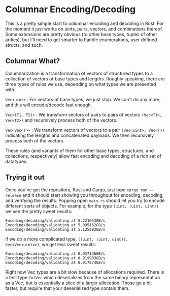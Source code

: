 # Columnar Encoding/Decoding #

This is a pretty simple start to columnar encoding and decoding in Rust. For the moment it just works on uints, pairs, vectors, and combinations thereof. Some extensions are pretty obvious (to other base types, tuples of other arities), but I'll need to get smarter to handle enumerations, user defined structs, and such.

## Columnar What? ##

Columnarization is a transformation of vectors of structured types to a collection of vectors of base types and lengths. Roughly speaking, there are three types of rules we use, depending on what types we are presented with:

`Vec<uint>` : For vectors of base types, we just stop. We can't do any more, and this will encode/decode fast enough.

`Vec<(T1, T2)>` : We transform vectors of pairs to pairs of vectors `(Vec<T1>, Vec<T2>)` and recursively process both of the vectors.

`Vec<Vec<T>>` : We transform vectors of vectors to a pair `(Vec<uint>, Vec<T>)` indicating the lengths and concatenated payloads. We then recursively process both of the vectors.

These rules (and variants of them for other base types, structures, and collections, respectively) allow fast encoding and decoding of a rich set of datatypes.

## Trying it out ##

Once you've got the repository, Rust and Cargo, just type `cargo run --release` and it should start showing you throughput for encoding, decoding, and verifying the results. Popping open `main.rs` should let you try to encode different sorts of objects. For example, for the type `(uint, (uint, uint))` we see the pretty sweet results:
```
Encoding/decoding/validating at 5.221653GB/s
Encoding/decoding/validating at 5.095162GB/s
Encoding/decoding/validating at 5.125992GB/s
```
If we do a more complicated type, `((uint, (uint, uint)), Vec<Vec<uint>>)`, we get less sweet results:
```
Encoding/decoding/validating at 0.937136GB/s
Encoding/decoding/validating at 0.919903GB/s
Encoding/decoding/validating at 0.917874GB/s
```
Right now Vec types are a bit slow because of allocations required. There is a test type `ColVec` which deserializes from the same binary representation as a Vec, but is essentially a slice of a larger allocation. Those go a bit faster, but require that your deserialized type contain them.
